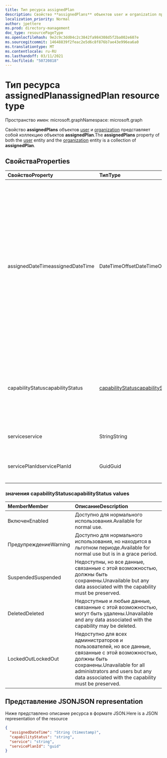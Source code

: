 ```yaml
---
title: Тип ресурса assignedPlan
description: Свойство **assignedPlans** объектов user и organization представляет собой коллекцию объектов **assignedPlan**.
localization_priority: Normal
author: jpettere
ms.prod: directory-management
doc_type: resourcePageType
ms.openlocfilehash: 9e2c9c3dd04c2c3842fa984308d5f2ba002e607e
ms.sourcegitcommit: 14648839f2feac2e5d6c8f876b7ae43e996ea6a0
ms.translationtype: MT
ms.contentlocale: ru-RU
ms.lasthandoff: 03/11/2021
ms.locfileid: "50720818"
---
```

# <a name="assignedplan-resource-type"></a><span data-ttu-id="101c5-103">Тип ресурса assignedPlan</span><span class="sxs-lookup"><span data-stu-id="101c5-103">assignedPlan resource type</span></span>

<span data-ttu-id="101c5-104">Пространство имен: microsoft.graph</span><span class="sxs-lookup"><span data-stu-id="101c5-104">Namespace: microsoft.graph</span></span>

<span data-ttu-id="101c5-105">Свойство **assignedPlans** объектов [user](user.md) и [organization](organization.md) представляет собой коллекцию объектов **assignedPlan**.</span><span class="sxs-lookup"><span data-stu-id="101c5-105">The **assignedPlans** property of both the [user](user.md) entity and the [organization](organization.md) entity is a collection of **assignedPlan**.</span></span>


## <a name="properties"></a><span data-ttu-id="101c5-106">Свойства</span><span class="sxs-lookup"><span data-stu-id="101c5-106">Properties</span></span>

| <span data-ttu-id="101c5-107">Свойство</span><span class="sxs-lookup"><span data-stu-id="101c5-107">Property</span></span>     | <span data-ttu-id="101c5-108">Тип</span><span class="sxs-lookup"><span data-stu-id="101c5-108">Type</span></span>   |<span data-ttu-id="101c5-109">Описание</span><span class="sxs-lookup"><span data-stu-id="101c5-109">Description</span></span>|
|:---------------|:--------|:----------|
|<span data-ttu-id="101c5-110">assignedDateTime</span><span class="sxs-lookup"><span data-stu-id="101c5-110">assignedDateTime</span></span>|<span data-ttu-id="101c5-111">DateTimeOffset</span><span class="sxs-lookup"><span data-stu-id="101c5-111">DateTimeOffset</span></span>|<span data-ttu-id="101c5-112">дата и время, в которые был назначен план; например: 2013-01-02T19:32:30Z.</span><span class="sxs-lookup"><span data-stu-id="101c5-112">The date and time at which the plan was assigned; for example: 2013-01-02T19:32:30Z.</span></span> <span data-ttu-id="101c5-113">Тип Timestamp представляет сведения о времени и дате с использованием формата ISO 8601 (всегда применяется формат UTC).</span><span class="sxs-lookup"><span data-stu-id="101c5-113">The Timestamp type represents date and time information using ISO 8601 format and is always in UTC time.</span></span> <span data-ttu-id="101c5-114">Например, значение полуночи 1 января 2014 г. в формате UTC: `2014-01-01T00:00:00Z`.</span><span class="sxs-lookup"><span data-stu-id="101c5-114">For example, midnight UTC on Jan 1, 2014 is `2014-01-01T00:00:00Z`</span></span>|
|<span data-ttu-id="101c5-115">capabilityStatus</span><span class="sxs-lookup"><span data-stu-id="101c5-115">capabilityStatus</span></span>|[<span data-ttu-id="101c5-116">capabilityStatus</span><span class="sxs-lookup"><span data-stu-id="101c5-116">capabilityStatus</span></span>](#capabilitystatus-values)|<span data-ttu-id="101c5-117">Условие назначения возможностей.</span><span class="sxs-lookup"><span data-stu-id="101c5-117">Condition of the capability assignment.</span></span> <span data-ttu-id="101c5-118">Возможные значения `Enabled` , `Warning` `Suspended` , , `Deleted` `LockedOut` .</span><span class="sxs-lookup"><span data-stu-id="101c5-118">The possible values are `Enabled`, `Warning`, `Suspended`, `Deleted`, `LockedOut`.</span></span>|
|<span data-ttu-id="101c5-119">service</span><span class="sxs-lookup"><span data-stu-id="101c5-119">service</span></span>|<span data-ttu-id="101c5-120">String</span><span class="sxs-lookup"><span data-stu-id="101c5-120">String</span></span>|<span data-ttu-id="101c5-121">Имя службы, например "Exchange".</span><span class="sxs-lookup"><span data-stu-id="101c5-121">The name of the service; for example, “Exchange”.</span></span>|
|<span data-ttu-id="101c5-122">servicePlanId</span><span class="sxs-lookup"><span data-stu-id="101c5-122">servicePlanId</span></span>|<span data-ttu-id="101c5-123">Guid</span><span class="sxs-lookup"><span data-stu-id="101c5-123">Guid</span></span>|<span data-ttu-id="101c5-124">Идентификатор GUID, определяющий план обслуживания.</span><span class="sxs-lookup"><span data-stu-id="101c5-124">A GUID that identifies the service plan.</span></span>|


### <a name="capabilitystatus-values"></a><span data-ttu-id="101c5-125">значения capabilityStatus</span><span class="sxs-lookup"><span data-stu-id="101c5-125">capabilityStatus values</span></span>

| <span data-ttu-id="101c5-126">Member</span><span class="sxs-lookup"><span data-stu-id="101c5-126">Member</span></span> | <span data-ttu-id="101c5-127">Описание</span><span class="sxs-lookup"><span data-stu-id="101c5-127">Description</span></span>  |
|:---------------|:--------|
| <span data-ttu-id="101c5-128">Включен</span><span class="sxs-lookup"><span data-stu-id="101c5-128">Enabled</span></span> | <span data-ttu-id="101c5-129">Доступно для нормального использования.</span><span class="sxs-lookup"><span data-stu-id="101c5-129">Available for normal use.</span></span> |
| <span data-ttu-id="101c5-130">Предупреждение</span><span class="sxs-lookup"><span data-stu-id="101c5-130">Warning</span></span> | <span data-ttu-id="101c5-131">Доступно для нормального использования, но находится в льготном периоде.</span><span class="sxs-lookup"><span data-stu-id="101c5-131">Available for normal use but is in a grace period.</span></span> |
| <span data-ttu-id="101c5-132">Suspended</span><span class="sxs-lookup"><span data-stu-id="101c5-132">Suspended</span></span> | <span data-ttu-id="101c5-133">Недоступны, но все данные, связанные с этой возможностью, должны быть сохранены.</span><span class="sxs-lookup"><span data-stu-id="101c5-133">Unavailable but any data associated with the capability must be preserved.</span></span> |
| <span data-ttu-id="101c5-134">Deleted</span><span class="sxs-lookup"><span data-stu-id="101c5-134">Deleted</span></span> | <span data-ttu-id="101c5-135">Недоступные и любые данные, связанные с этой возможностью, могут быть удалены.</span><span class="sxs-lookup"><span data-stu-id="101c5-135">Unavailable and any data associated with the capability may be deleted.</span></span> |
| <span data-ttu-id="101c5-136">LockedOut</span><span class="sxs-lookup"><span data-stu-id="101c5-136">LockedOut</span></span> | <span data-ttu-id="101c5-137">Недоступно для всех администраторов и пользователей, но все данные, связанные с этой возможностью, должны быть сохранены.</span><span class="sxs-lookup"><span data-stu-id="101c5-137">Unavailable for all administrators and users but any data associated with the capability must be preserved.</span></span> |

## <a name="json-representation"></a><span data-ttu-id="101c5-138">Представление JSON</span><span class="sxs-lookup"><span data-stu-id="101c5-138">JSON representation</span></span>

<span data-ttu-id="101c5-139">Ниже представлено описание ресурса в формате JSON.</span><span class="sxs-lookup"><span data-stu-id="101c5-139">Here is a JSON representation of the resource</span></span>

<!-- {
  "blockType": "resource",
  "optionalProperties": [

  ],
  "@odata.type": "microsoft.graph.assignedPlan"
}-->

```json
{
  "assignedDateTime": "String (timestamp)",
  "capabilityStatus": "string",
  "service": "string",
  "servicePlanId": "guid"
}

```

<!-- uuid: 8fcb5dbc-d5aa-4681-8e31-b001d5168d79
2015-10-25 14:57:30 UTC -->
<!-- {
  "type": "#page.annotation",
  "description": "assignedPlan resource",
  "keywords": "",
  "section": "documentation",
  "tocPath": ""
}-->

